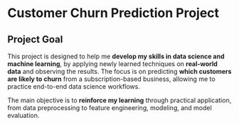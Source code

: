 # Customer Churn Prediction Project

## Project Goal

This project is designed to help me **develop my skills in data science and machine learning**, by applying newly learned techniques on **real-world data** and observing the results. The focus is on predicting **which customers are likely to churn** from a subscription-based business, allowing me to practice end-to-end data science workflows.

The main objective is to **reinforce my learning** through practical application, from data preprocessing to feature engineering, modeling, and model evaluation.

